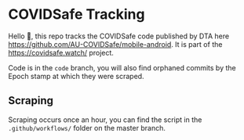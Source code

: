 # COVIDSafe Tracking

Hello 👋, this repo tracks the COVIDSafe code published by DTA here https://github.com/AU-COVIDSafe/mobile-android.
It is part of the https://covidsafe.watch/ project.

Code is in the `code` branch, you will also find orphaned commits by the Epoch stamp at which they were scraped.

## Scraping

Scraping occurs once an hour, you can find the script in the `.github/workflows/` folder on the master branch.
